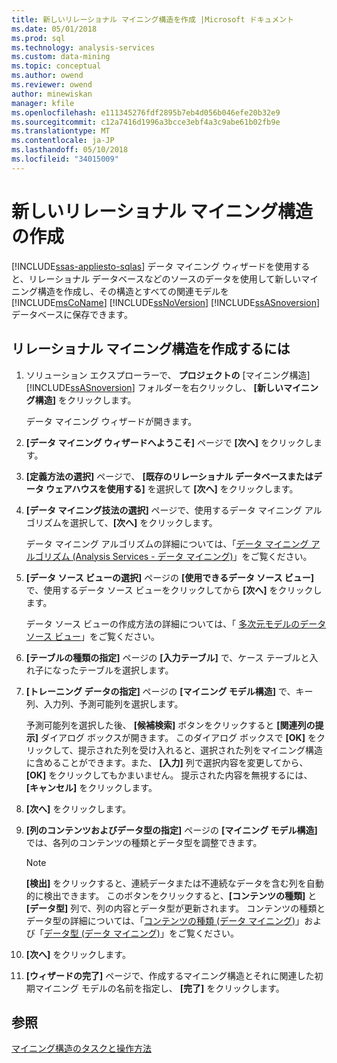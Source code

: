 ```yaml
---
title: 新しいリレーショナル マイニング構造を作成 |Microsoft ドキュメント
ms.date: 05/01/2018
ms.prod: sql
ms.technology: analysis-services
ms.custom: data-mining
ms.topic: conceptual
ms.author: owend
ms.reviewer: owend
author: minewiskan
manager: kfile
ms.openlocfilehash: e111345276fdf2895b7eb4d056b046efe20b32e9
ms.sourcegitcommit: c12a7416d1996a3bcce3ebf4a3c9abe61b02fb9e
ms.translationtype: MT
ms.contentlocale: ja-JP
ms.lasthandoff: 05/10/2018
ms.locfileid: "34015009"
---
```

# <a name="create-a-new-relational-mining-structure"></a>新しいリレーショナル マイニング構造の作成
[!INCLUDE[ssas-appliesto-sqlas](../../includes/ssas-appliesto-sqlas.md)]
  データ マイニング ウィザードを使用すると、リレーショナル データベースなどのソースのデータを使用して新しいマイニング構造を作成し、その構造とすべての関連モデルを [!INCLUDE[msCoName](../../includes/msconame-md.md)] [!INCLUDE[ssNoVersion](../../includes/ssnoversion-md.md)] [!INCLUDE[ssASnoversion](../../includes/ssasnoversion-md.md)] データベースに保存できます。  
  
## <a name="to-create-a-relational-mining-structure"></a>リレーショナル マイニング構造を作成するには  
  
1.  ソリューション エクスプローラーで、 **プロジェクトの** [マイニング構造] [!INCLUDE[ssASnoversion](../../includes/ssasnoversion-md.md)] フォルダーを右クリックし、 **[新しいマイニング構造]** をクリックします。  
  
     データ マイニング ウィザードが開きます。  
  
2.  **[データ マイニング ウィザードへようこそ]** ページで **[次へ]** をクリックします。  
  
3.  **[定義方法の選択]** ページで、 **[既存のリレーショナル データベースまたはデータ ウェアハウスを使用する]** を選択して **[次へ]** をクリックします。  
  
4.  **[データ マイニング技法の選択]** ページで、使用するデータ マイニング アルゴリズムを選択して、**[次へ]** をクリックします。  
  
     データ マイニング アルゴリズムの詳細については、「[データ マイニング アルゴリズム (Analysis Services - データ マイニング)](../../analysis-services/data-mining/data-mining-algorithms-analysis-services-data-mining.md)」をご覧ください。  
  
5.  **[データ ソース ビューの選択]** ページの **[使用できるデータ ソース ビュー]** で、使用するデータ ソース ビューをクリックしてから **[次へ]** をクリックします。  
  
     データ ソース ビューの作成方法の詳細については、「 [多次元モデルのデータ ソース ビュー](../../analysis-services/multidimensional-models/data-source-views-in-multidimensional-models.md)」をご覧ください。  
  
6.  **[テーブルの種類の指定]** ページの **[入力テーブル]** で、ケース テーブルと入れ子になったテーブルを選択します。  
  
7.  **[トレーニング データの指定]** ページの **[マイニング モデル構造]** で、キー列、入力列、予測可能列を選択します。  
  
     予測可能列を選択した後、 **[候補検索]** ボタンをクリックすると **[関連列の提示]** ダイアログ ボックスが開きます。 このダイアログ ボックスで **[OK]** をクリックして、提示された列を受け入れると、選択された列をマイニング構造に含めることができます。また、 **[入力]** 列で選択内容を変更してから、 **[OK]** をクリックしてもかまいません。 提示された内容を無視するには、 **[キャンセル]** をクリックします。  
  
8.  **[次へ]** をクリックします。  
  
9. **[列のコンテンツおよびデータ型の指定]** ページの **[マイニング モデル構造]** では、各列のコンテンツの種類とデータ型を調整できます。  
  
    > [!NOTE]  
    >  **[検出]** をクリックすると、連続データまたは不連続なデータを含む列を自動的に検出できます。 このボタンをクリックすると、**[コンテンツの種類]** と **[データ型]** 列で、列の内容とデータ型が更新されます。 コンテンツの種類とデータ型の詳細については、「[コンテンツの種類 (データ マイニング)](../../analysis-services/data-mining/content-types-data-mining.md)」および「[データ型 (データ マイニング)](../../analysis-services/data-mining/data-types-data-mining.md)」をご覧ください。  
  
10. **[次へ]** をクリックします。  
  
11. **[ウィザードの完了]** ページで、作成するマイニング構造とそれに関連した初期マイニング モデルの名前を指定し、 **[完了]** をクリックします。  
  
## <a name="see-also"></a>参照  
 [マイニング構造のタスクと操作方法](../../analysis-services/data-mining/mining-structure-tasks-and-how-tos.md)  
  
  
